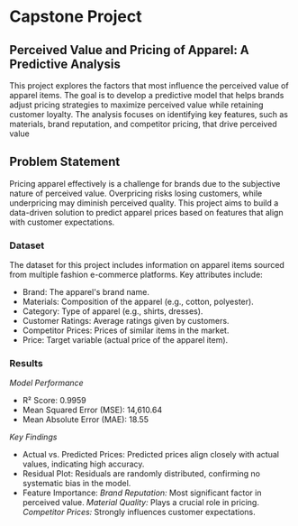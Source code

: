 # Capstone Project 
## Perceived Value and Pricing of Apparel: A Predictive Analysis

This project explores the factors that most influence the perceived value of apparel items. The goal is to develop a predictive model that helps brands adjust pricing strategies to maximize perceived value while retaining customer loyalty. The analysis focuses on identifying key features, such as materials, brand reputation, and competitor pricing, that drive perceived value

## Problem Statement
Pricing apparel effectively is a challenge for brands due to the subjective nature of perceived value. Overpricing risks losing customers, while underpricing may diminish perceived quality. This project aims to build a data-driven solution to predict apparel prices based on features that align with customer expectations.
### Dataset 
The dataset for this project includes information on apparel items sourced from multiple fashion e-commerce platforms. Key attributes include:

- Brand: The apparel's brand name.
- Materials: Composition of the apparel (e.g., cotton, polyester).
- Category: Type of apparel (e.g., shirts, dresses).
- Customer Ratings: Average ratings given by customers.
- Competitor Prices: Prices of similar items in the market.
- Price: Target variable (actual price of the apparel item).

### Results
*Model Performance*
- R² Score: 0.9959
- Mean Squared Error (MSE): 14,610.64
- Mean Absolute Error (MAE): 18.55

*Key Findings*
- Actual vs. Predicted Prices: Predicted prices align closely with actual values, indicating high accuracy.
- Residual Plot: Residuals are randomly distributed, confirming no systematic bias in the model.
- Feature Importance:
*Brand Reputation:* Most significant factor in perceived value.
*Material Quality:* Plays a crucial role in pricing.
*Competitor Prices:* Strongly influences customer expectations.
